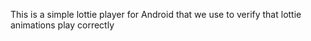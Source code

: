 This is a simple lottie player for Android that we use to verify that lottie animations play correctly